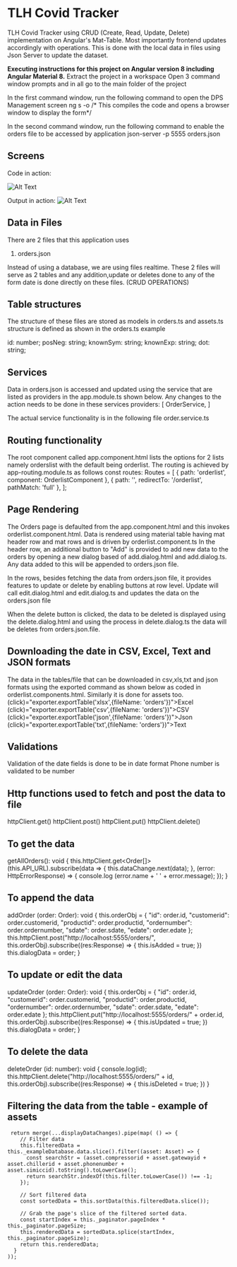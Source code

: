 # TLH Covid Tracker

TLH Covid Tracker using CRUD (Create, Read, Update, Delete) implementation on Angular's Mat-Table. Most importantly frontend updates accordingly
with operations. This is done with the local data in files using Json Server to update the dataset.

**Executing instructions for this project on Angular version 8 including Angular Material 8.**
Extract the project in a workspace
Open 3 command window prompts and in all go to the main folder of the project

In the first command window, run the following command to open the DPS Management screen
ng s -o  /* This compiles the code and opens a browser window to display the form*/

In the second command window, run the following command to enable the orders file to be accessed by application
json-server -p 5555 orders.json

## Screens

Code in action:

![Alt Text](http://localhost:4200)

Output in action:
![Alt Text](http://localhost:5555/orders)

## Data in Files
There are 2 files that this application uses
1. orders.json

Instead of using a database, we are using files realtime. These 2 files will serve as 2 tables and any addition,update or deletes done to any of the form date is done directly on these files. (CRUD OPERATIONS)

## Table structures
The structure of these files are stored as models in orders.ts and assets.ts
structure is defined as shown in the orders.ts example
 
 id: number;
  posNeg: string;
  knownSym: string;
  knownExp: string;
  dot: string;

## Services
Data in orders.json is accessed and updated using the service that are listed as providers in the  app.module.ts  shown below. Any changes to the action needs to be done in these services
providers: [
    OrderService,
  ]

The actual service functionality is in the following file
order.service.ts


## Routing functionality

The root component called app.component.html lists the options for 2 lists namely 
orderslist
with the default being orderlist. The routing is achieved by app-routing.module.ts as follows
const routes: Routes = [
  { path: 'orderlist', component: OrderlistComponent },
  { path: '',   redirectTo: '/orderlist', pathMatch: 'full' },
 ];

## Page Rendering

The Orders page is defaulted from the app.component.html and this invokes orderlist.component.html.
Data is rendered using material table having mat header row and mat rows and is driven by orderlist.component.ts
In the header row, an additional button to "Add" is provided to add new data to the orders by opening a new dialog based of add.dialog.html and add.dialog.ts. Any data added to this will be appended to orders.json file.

In the rows, besides fetching the data from orders.json file, it provides features to update or delete by enabling buttons at row level. Update will call edit.dialog.html and edit.dialog.ts and updates the data on the orders.json file

When the delete button is clicked, the data to be deleted is displayed using the delete.dialog.html and using the process in delete.dialog.ts the data will be deletes from orders.json.file.


## Downloading the date in CSV, Excel, Text and JSON formats
The data in the tables/file that can be downloaded in csv,xls,txt and json formats using the exported command as shown below as coded in orderlist.components.html. Similarly it is done for assets too.
                   (click)="exporter.exportTable('xlsx',{fileName: 'orders'})">Excel
                   (click)="exporter.exportTable('csv',{fileName: 'orders'})">CSV
                   (click)="exporter.exportTable('json',{fileName: 'orders'})">Json
                   (click)="exporter.exportTable('txt',{fileName: 'orders'})">Text

## Validations
Validation of the date fields is done to be in date format
Phone number is validated to be number


## Http functions used to fetch and post the data to file
httpClient.get()
httpClient.post()
httpClient.put()
httpClient.delete()
 
##   To get the data 
   getAllOrders(): void {
    this.httpClient.get<Order[]>(this.API_URL).subscribe(data => {
        this.dataChange.next(data);
      },
      (error: HttpErrorResponse) => {
      console.log (error.name + ' ' + error.message);
      });
  }


  ## To append the data
addOrder (order: Order): void {
      this.orderObj = {
        "id": order.id,
        "customerid": order.customerid,
        "productid": order.productid,
        "ordernumber": order.ordernumber,
        "sdate": order.sdate,
        "edate": order.edate
      };
      this.httpClient.post("http://localhost:5555/orders/", this.orderObj).subscribe((res:Response) => {
        this.isAdded = true;
      })
    this.dialogData = order;
  }

## To update or edit the data
updateOrder (order: Order): void {
    this.orderObj = {
      "id": order.id,
      "customerid": order.customerid,
      "productid": order.productid,
      "ordernumber": order.ordernumber,
      "sdate": order.sdate,
      "edate": order.edate
    };
    this.httpClient.put("http://localhost:5555/orders/" + order.id, this.orderObj).subscribe((res:Response) => {
        this.isUpdated = true;
      })
    this.dialogData = order;
  }

  ## To delete the data
   deleteOrder (id: number): void {
    console.log(id);
    this.httpClient.delete("http://localhost:5555/orders/" + id, this.orderObj).subscribe((res:Response) => {
        this.isDeleted = true;
      })
  }

  ## Filtering the data from the table - example of assets
     return merge(...displayDataChanges).pipe(map( () => {
        // Filter data
        this.filteredData = this._exampleDatabase.data.slice().filter((asset: Asset) => {	
          const searchStr = (asset.compressorid + asset.gatewayid + asset.chillerid + asset.phonenumber + asset.simiccid).toString().toLowerCase();	
          return searchStr.indexOf(this.filter.toLowerCase()) !== -1;	
        });

        // Sort filtered data
        const sortedData = this.sortData(this.filteredData.slice());

        // Grab the page's slice of the filtered sorted data.
        const startIndex = this._paginator.pageIndex * this._paginator.pageSize;
        this.renderedData = sortedData.splice(startIndex, this._paginator.pageSize);
        return this.renderedData;
      }
    ));